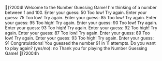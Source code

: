 [?2004l
Welcome to the Number Guessing Game!
I'm thinking of a number between 1 and 100.
Enter your guess: 50
Too low! Try again.
Enter your guess: 75
Too low! Try again.
Enter your guess: 85
Too low! Try again.
Enter your guess: 95
Too high! Try again.
Enter your guess: 90
Too low! Try again.
Enter your guess: 93
Too high! Try again.
Enter your guess: 92
Too high! Try again.
Enter your guess: 87
Too low! Try again.
Enter your guess: 89
Too low! Try again.
Enter your guess: 93
Too high! Try again.
Enter your guess: 91
Congratulations! You guessed the number 91 in 11 attempts.
Do you want to play again? (yes/no): no
Thank you for playing the Number Guessing Game!
[?2004h
